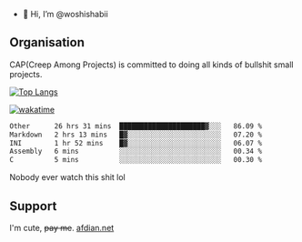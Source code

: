 - 👋 Hi, I’m @woshishabii

## Organisation

CAP(Creep Among Projects) is committed to doing all kinds of bullshit small projects.

[![Top Langs](https://github-readme-stats.vercel.app/api/top-langs/?username=woshishabii&layout=compact)](https://github.com/anuraghazra/github-readme-stats)

[![wakatime](https://wakatime.com/badge/user/34d02784-acc1-4a16-82d7-33fdb53c4ed6.svg)](https://wakatime.com/@34d02784-acc1-4a16-82d7-33fdb53c4ed6)


<!--START_SECTION:waka-->

```txt
Other      26 hrs 31 mins  █████████████████████▓░░░   86.09 %
Markdown   2 hrs 13 mins   █▓░░░░░░░░░░░░░░░░░░░░░░░   07.20 %
INI        1 hr 52 mins    █▓░░░░░░░░░░░░░░░░░░░░░░░   06.07 %
Assembly   6 mins          ░░░░░░░░░░░░░░░░░░░░░░░░░   00.34 %
C          5 mins          ░░░░░░░░░░░░░░░░░░░░░░░░░   00.30 %
```

<!--END_SECTION:waka-->

Nobody ever watch this shit lol

## Support
I'm cute, ~~pay me~~.
[afdian.net](https://afdian.com/a/woshishabi)

<!---
woshishabii/woshishabii is a ✨ special ✨ repository because its `README.md` (this file) appears on your GitHub profile.
You can click the Preview link to take a look at your changes.
--->
